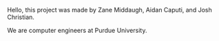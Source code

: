 Hello, this project was made by Zane Middaugh, Aidan Caputi, and Josh Christian.

We are computer engineers at Purdue University.
